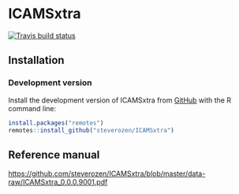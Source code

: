 
<!-- README.md is generated from README.Rmd. Please edit that file -->

# ICAMSxtra

<!-- badges: start -->

[![Travis build
status](https://travis-ci.com/steverozen/ICAMSxtra.svg?branch=master)](https://travis-ci.com/steverozen/ICAMSxtra)
<!-- badges: end -->

## Installation

### Development version

Install the development version of ICAMSxtra from
[GitHub](https://github.com/) with the R command line:

``` r
install.packages("remotes")
remotes::install_github("steverozen/ICAMSxtra")
```

## Reference manual

<https://github.com/steverozen/ICAMSxtra/blob/master/data-raw/ICAMSxtra_0.0.0.9001.pdf>
